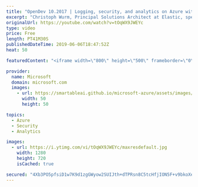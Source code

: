 ```yaml
---
title: "OpenDev 10.2017 | Logging, security, and analytics on Azure with the Elastic Stack"
excerpt: "Christoph Wurm, Principal Solutions Architect at Elastic, speaks at the 2nd edition of Azure OpenDev, a live community-focused series of technical demonstrations centered around building open source solutions on Azure. This episode features DevOps, which increases business agility by delivering business"
originalUrl: https://youtube.com/watch?v=tOqWX9JWEYc
type: video
price: Free
length: PT41M30S
publishedDateTime: 2019-06-06T18:47:52Z
heat: 50

featuredContent: "<iframe width=\"800\" height=\"500\" frameborder=\"0\" src=\"https://www.youtube.com/embed/tOqWX9JWEYc\" allow=\"accelerometer; autoplay; encrypted-media; gyroscope; picture-in-picture\" allowfullscreen></iframe>"

provider:
  name: Microsoft
  domain: microsoft.com
  images:
    - url: https://smartableai.github.io/microsoft-azure/assets/images/organizations/microsoft.com-50x50.jpg
      width: 50
      height: 50

topics:
  - Azure
  - Security
  - Analytics

images:
  - url: https://i.ytimg.com/vi/tOqWX9JWEYc/maxresdefault.jpg
    width: 1280
    height: 720
    isCached: true

secured: "4Xb3PO5pfsiD1w7K9d1zgGWyow2SUIJth+dTPRsn8C5tcHfjION5F+v9bkoXeehSOHQpm4dM9ea3U9ZtMSnrL3MVngvce6zPej2gAvEVDtQRu1lSKLzb+9xIKiNgRmCmLcB+TBX7L3pxDudEN8IKpm6ZOV3qblrEtmHsP7RLRqEMnx6HJvWszVY0YH/7JZ3kCkoBR69W4VOuraAiuMhvQ6emhIbAZQPOtcbKJ0xJzp4zdszmZL9jmoDl1sl0IZTsFG8sA52OEQL3X/9p8VAVuMPsVYrY3z1Vc2QGpxZDbMwllslaYgWvpsL0HSMz35S3fr1MsU6gjBToRwz8if/vUD0yBI30tx7ydThro+2jLEGQC3HcPV0cwQwtuX9Wx+eS5DokIcqA1zUzLhXEKvI9KBFQSzg9S0vDU61O5iHogOs=;7RpS6cuwLdWKKACoq4sPEg=="
---
```


